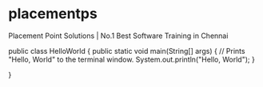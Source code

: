 # placementps
Placement Point Solutions | No.1 Best Software Training in Chennai 


public class HelloWorld 
{
    public static void main(String[] args) 
    {
        // Prints "Hello, World" to the terminal window.
        System.out.println("Hello, World");
    }

}
